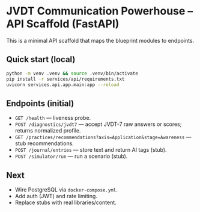 # JVDT Communication Powerhouse – API Scaffold (FastAPI)

This is a minimal API scaffold that maps the blueprint modules to endpoints.

## Quick start (local)
```bash
python -m venv .venv && source .venv/bin/activate
pip install -r services/api/requirements.txt
uvicorn services.api.app.main:app --reload
```

## Endpoints (initial)
- `GET /health` — liveness probe.
- `POST /diagnostics/jvdt7` — accept JVDT-7 raw answers or scores; returns normalized profile.
- `GET /practices/recommendations?axis=Application&stage=Awareness` — stub recommendations.
- `POST /journal/entries` — store text and return AI tags (stub).
- `POST /simulator/run` — run a scenario (stub).

## Next
- Wire PostgreSQL via `docker-compose.yml`.
- Add auth (JWT) and rate limiting.
- Replace stubs with real libraries/content.
